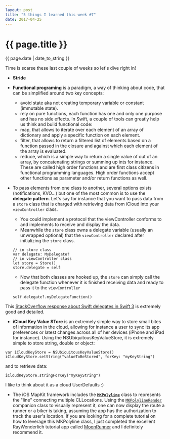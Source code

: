 ```yaml
---
layout: post
title: "5 things I learned this week #7"
date: 2017-04-25
---
```

<h1>{{ page.title }}</h1>
<p class="meta">{{ page.date | date_to_string }}</p>

Time is scarse these last couple of weeks so let's dive right in!

- **Stride**

- **Functional programing** is a paradigm, a way of thinking about code, that can be simplified around two key concepts:
	- avoid state aka not creating temporary variable or constant (immutable state).
	- rely on pure functions, each function has one and only one purpose and has no side effects.
In Swift, a couple of tools can greatly help us think and build functional code:
  	- map, that allows to iterate over each element of an array of dictionary and apply a specific function on each element.
  	- filter, that allows to return a filtered list of elements based on a function passed in the closure and against which each element of the array is evaluated.
  	- reduce, which is a simple way to return a single value of out of an array, by concatenating strings or summing up ints for instance.
These are called high order functions and are first class citizens in functional programming languages. High order functions accept other functions as parameter and/or return functions as well.

- To pass elements from one class to another, several options exists (notifications, KVO...) but one of the most common is to use the **delegate pattern**. Let's say for instance that you want to pass data from a `store` class that is charged with retrieving data from iCloud into your `viewController` class. 
	- You could implement a protocol that the viewController conforms to and implements to receive and display the data. 
	- Meanwhile the `store` class owns a delegate variable (usually an unwrapped optional) that the `viewController` declared after initializing the `store` class.
	```
	// in store class
	var delegate: MyDelegate?
	// in viewController class
	let store = Store()
	store.delegate = self
	```
	- Now that both classes are hooked up, the `store` can simply call the delegate function whenever it is finished receiving data and ready to pass it to the `viewController`
	```
	self.delegate?.myDelegateFunction()
	```
This [StackOverflow response about Swift delegates in Swift 3][1] is extremely good and detailed.

- **iCloud Key Value STore** is an extremely simple way to store small bites of information in the cloud, allowing for instance a user to sync its app preferences or latest changes across all of her devices (iPhone and iPad for instance). Using the NSUbiquitousKeyValueStore, it is extremely simple to store string, double or object:
```
var iCloudKeyStore = NSUbiquitousKeyValueStore()
iCloudKeyStore.setString("valueToBeStored", forKey: "myKeyString")
```
and to retrieve data:
```
iCloudKeyStore.stringForKey("myKeyString")
```
I like to think about it as a cloud UserDefaults :)

- The iOS MapKit framework includes the **[`MKPolyline`][2]** class to represents the "line" connecting multiple CLLocations. Using the [`MKPolylineRender`][3] companion class to visually represent it, one can now display the route a runner or a biker is taking, assuming the app has the authorization to track the user's location. If you are looking for a complete tutorial on how to leverage this MKPolyline class, I just completed the excellent RayWenderlich tutorial app called [MoonRunner][4] and I definitely recommend it.


[1]: http://stackoverflow.com/questions/40501780/examples-of-delegates-in-swift-3
[2]: https://developer.apple.com/reference/mapkit/mkpolyline
[3]: https://developer.apple.com/reference/mapkit/mkpolylinerenderer
[4]: https://www.raywenderlich.com/97944/make-app-like-runkeeper-swift-part-1


